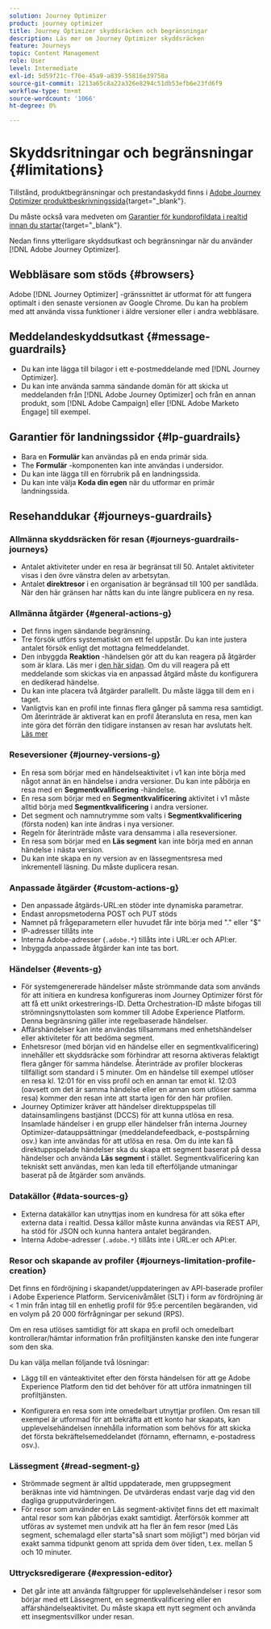 ```yaml
---
solution: Journey Optimizer
product: journey optimizer
title: Journey Optimizer skyddsräcken och begränsningar
description: Läs mer om Journey Optimizer skyddsräcken
feature: Journeys
topic: Content Management
role: User
level: Intermediate
exl-id: 5d59f21c-f76e-45a9-a839-55816e39758a
source-git-commit: 1213a65c8a22a326e8294c51db53efb6e23fd6f9
workflow-type: tm+mt
source-wordcount: '1066'
ht-degree: 0%

---
```


# Skyddsritningar och begränsningar {#limitations}

Tillstånd, produktbegränsningar och prestandaskydd finns i [Adobe Journey Optimizer produktbeskrivningssida](https://helpx.adobe.com/legal/product-descriptions/adobe-journey-optimizer.html){target="_blank"}.

Du måste också vara medveten om [Garantier för kundprofildata i realtid innan du startar](https://experienceleague.adobe.com/docs/experience-platform/profile/guardrails.html){target="_blank"}.

Nedan finns ytterligare skyddsutkast och begränsningar när du använder [!DNL Adobe Journey Optimizer].

## Webbläsare som stöds {#browsers}

Adobe [!DNL Journey Optimizer] -gränssnittet är utformat för att fungera optimalt i den senaste versionen av Google Chrome. Du kan ha problem med att använda vissa funktioner i äldre versioner eller i andra webbläsare.

## Meddelandeskyddsutkast {#message-guardrails}

* Du kan inte lägga till bilagor i ett e-postmeddelande med [!DNL Journey Optimizer].
* Du kan inte använda samma sändande domän för att skicka ut meddelanden från [!DNL Adobe Journey Optimizer] och från en annan produkt, som [!DNL Adobe Campaign] eller [!DNL Adobe Marketo Engage] till exempel.


## Garantier för landningssidor {#lp-guardrails}

* Bara en **Formulär** kan användas på en enda primär sida.
* The **Formulär** -komponenten kan inte användas i undersidor.
* Du kan inte lägga till en förrubrik på en landningssida.
* Du kan inte välja **Koda din egen** när du utformar en primär landningssida.

## Resehanddukar {#journeys-guardrails}

### Allmänna skyddsräcken för resan {#journeys-guardrails-journeys}

* Antalet aktiviteter under en resa är begränsat till 50. Antalet aktiviteter visas i den övre vänstra delen av arbetsytan.
* Antalet **direktresor** i en organisation är begränsad till 100 per sandlåda. När den här gränsen har nåtts kan du inte längre publicera en ny resa.

### Allmänna åtgärder {#general-actions-g}

* Det finns ingen sändande begränsning.
* Tre försök utförs systematiskt om ett fel uppstår. Du kan inte justera antalet försök enligt det mottagna felmeddelandet.
* Den inbyggda **Reaktion** -händelsen gör att du kan reagera på åtgärder som är klara. Läs mer i [den här sidan](../building-journeys/reaction-events.md). Om du vill reagera på ett meddelande som skickas via en anpassad åtgärd måste du konfigurera en dedikerad händelse.
* Du kan inte placera två åtgärder parallellt. Du måste lägga till dem en i taget.
* Vanligtvis kan en profil inte finnas flera gånger på samma resa samtidigt. Om återinträde är aktiverat kan en profil återansluta en resa, men kan inte göra det förrän den tidigare instansen av resan har avslutats helt. [Läs mer](../building-journeys/end-journey.md)

### Reseversioner {#journey-versions-g}

* En resa som börjar med en händelseaktivitet i v1 kan inte börja med något annat än en händelse i andra versioner. Du kan inte påbörja en resa med en **Segmentkvalificering** -händelse.
* En resa som börjar med en **Segmentkvalificering** aktivitet i v1 måste alltid börja med **Segmentkvalificering** i andra versioner.
* Det segment och namnutrymme som valts i **Segmentkvalificering** (första noden) kan inte ändras i nya versioner.
* Regeln för återinträde måste vara densamma i alla reseversioner.
* En resa som börjar med en **Läs segment** kan inte börja med en annan händelse i nästa version.
* Du kan inte skapa en ny version av en lässegmentsresa med inkrementell läsning. Du måste duplicera resan.

### Anpassade åtgärder {#custom-actions-g}

* Den anpassade åtgärds-URL:en stöder inte dynamiska parametrar.
* Endast anropsmetoderna POST och PUT stöds
* Namnet på frågeparametern eller huvudet får inte börja med &quot;.&quot; eller &quot;$&quot;
* IP-adresser tillåts inte
* Interna Adobe-adresser (`.adobe.*`) tillåts inte i URL:er och API:er.
* Inbyggda anpassade åtgärder kan inte tas bort.

### Händelser {#events-g}

* För systemgenererade händelser måste strömmande data som används för att initiera en kundresa konfigureras inom Journey Optimizer först för att få ett unikt orkestrerings-ID. Detta Orchestration-ID måste bifogas till strömningsnyttolasten som kommer till Adobe Experience Platform. Denna begränsning gäller inte regelbaserade händelser.
* Affärshändelser kan inte användas tillsammans med enhetshändelser eller aktiviteter för att bedöma segment.
* Enhetsresor (med början vid en händelse eller en segmentkvalificering) innehåller ett skyddsräcke som förhindrar att resorna aktiveras felaktigt flera gånger för samma händelse. Återinträde av profiler blockeras tillfälligt som standard i 5 minuter. Om en händelse till exempel utlöser en resa kl. 12:01 för en viss profil och en annan tar emot kl. 12:03 (oavsett om det är samma händelse eller en annan som utlöser samma resa) kommer den resan inte att starta igen för den här profilen.
* Journey Optimizer kräver att händelser direktuppspelas till datainsamlingens bastjänst (DCCS) för att kunna utlösa en resa. Insamlade händelser i en grupp eller händelser från interna Journey Optimizer-datauppsättningar (meddelandefeedback, e-postspårning osv.) kan inte användas för att utlösa en resa. Om du inte kan få direktuppspelade händelser ska du skapa ett segment baserat på dessa händelser och använda **Läs segment** i stället. Segmentkvalificering kan tekniskt sett användas, men kan leda till efterföljande utmaningar baserat på de åtgärder som används.

### Datakällor {#data-sources-g}

* Externa datakällor kan utnyttjas inom en kundresa för att söka efter externa data i realtid. Dessa källor måste kunna användas via REST API, ha stöd för JSON och kunna hantera antalet begäranden.
* Interna Adobe-adresser (`.adobe.*`) tillåts inte i URL:er och API:er.

### Resor och skapande av profiler {#journeys-limitation-profile-creation}

Det finns en fördröjning i skapandet/uppdateringen av API-baserade profiler i Adobe Experience Platform. Servicenivåmålet (SLT) i form av fördröjning är &lt; 1 min från intag till en enhetlig profil för 95:e percentilen begäranden, vid en volym på 20 000 förfrågningar per sekund (RPS).

Om en resa utlöses samtidigt för att skapa en profil och omedelbart kontrollerar/hämtar information från profiltjänsten kanske den inte fungerar som den ska.

Du kan välja mellan följande två lösningar:

* Lägg till en vänteaktivitet efter den första händelsen för att ge Adobe Experience Platform den tid det behöver för att utföra inmatningen till profiltjänsten.

* Konfigurera en resa som inte omedelbart utnyttjar profilen. Om resan till exempel är utformad för att bekräfta att ett konto har skapats, kan upplevelsehändelsen innehålla information som behövs för att skicka det första bekräftelsemeddelandet (förnamn, efternamn, e-postadress osv.).

### Lässegment {#read-segment-g}

* Strömmade segment är alltid uppdaterade, men gruppsegment beräknas inte vid hämtningen. De utvärderas endast varje dag vid den dagliga grupputvärderingen.
* För resor som använder en Läs segment-aktivitet finns det ett maximalt antal resor som kan påbörjas exakt samtidigt. Återförsök kommer att utföras av systemet men undvik att ha fler än fem resor (med Läs segment, schemalagd eller starta&quot;så snart som möjligt&quot;) med början vid exakt samma tidpunkt genom att sprida dem över tiden, t.ex. mellan 5 och 10 minuter.

### Uttrycksredigerare {#expression-editor}

* Det går inte att använda fältgrupper för upplevelsehändelser i resor som börjar med ett Lässegment, en segmentkvalificering eller en affärshändelseaktivitet. Du måste skapa ett nytt segment och använda ett insegmentsvillkor under resan.


